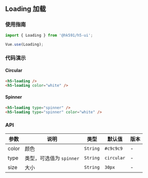 ## Loading 加载

### 使用指南
``` javascript
import { Loading } from '@hk591/h5-ui';

Vue.use(Loading);
```

### 代码演示

#### Circular

```html
<h5-loading />
<h5-loading color="white" />
```

#### Spinner

```html
<h5-loading type="spinner" />
<h5-loading type="spinner" color="white" />
```

### API

| 参数 | 说明 | 类型 | 默认值 | 版本 |
|------|------|------|------|------|
| color | 颜色 | `String` | `#c9c9c9` | - |
| type | 类型，可选值为 `spinner` | `String` | `circular` | - |
| size | 大小 | `String` | `30px` | - |
